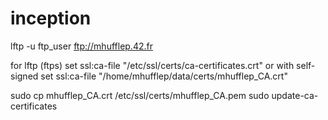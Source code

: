# inception

lftp -u ftp_user ftp://mhufflep.42.fr

for lftp (ftps)
set ssl:ca-file "/etc/ssl/certs/ca-certificates.crt"
or with self-signed
set ssl:ca-file "/home/mhufflep/data/certs/mhufflep_CA.crt"


sudo cp mhufflep_CA.crt /etc/ssl/certs/mhufflep_CA.pem
sudo update-ca-certificates
